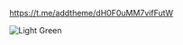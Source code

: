 https://t.me/addtheme/dH0F0uMM7vifFutW

![Light Green](https://github.com/user-attachments/assets/d377b62a-20aa-46c0-a400-d434079909b7)
